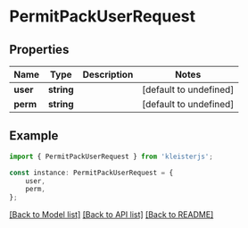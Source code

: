 # PermitPackUserRequest


## Properties

Name | Type | Description | Notes
------------ | ------------- | ------------- | -------------
**user** | **string** |  | [default to undefined]
**perm** | **string** |  | [default to undefined]

## Example

```typescript
import { PermitPackUserRequest } from 'kleisterjs';

const instance: PermitPackUserRequest = {
    user,
    perm,
};
```

[[Back to Model list]](../README.md#documentation-for-models) [[Back to API list]](../README.md#documentation-for-api-endpoints) [[Back to README]](../README.md)
